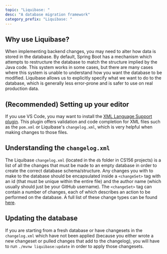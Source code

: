 ```yaml
---
topic: "Liquibase: "
desc: "A database migration framework"
category_prefix: "Liquibase: "
---
```


## Why use Liquibase?
When implementing backend changes, you may need to alter how data is stored in the database. By default, Spring Boot has
a mechanism which attempts to restructure the database to match the structure implied by the Java code. This system
works in some cases, but there are many cases where this system is unable to understand how you want the database to
be modified. Liquibase allows us to explicitly specify what we want to do to the database, which is generally less
error-prone and is safer to use on real production data.

## (Recommended) Setting up your editor
If you use VS Code, you may want to install the
[XML Language Support plugin](https://marketplace.visualstudio.com/items?itemName=redhat.vscode-xml). This plugin offers
validation and code completion for XML files such as the `pom.xml` or Liquibase's `changelog.xml`, which is very
helpful when making changes to those files.

## Understanding the `changelog.xml`
The Liquibase `changelog.xml` (located in the `db` folder in CS156 projects) is a list of all the changes that must be
made to an empty database in order to create the correct database schema/structure. Any changes you with to make to the
database should be encapsulated inside a `<changeSet>` tag with an id (that must be unique within the entire file) and
the author name (which usually should just be your GitHub username). The `<changeSet>` tag can contain a number
of changes, each of which describes an action to be performed on the database. A full list of these change types
can be found [here](https://docs.liquibase.com/change-types/home.html).

## Updating the database
If you are starting from a fresh database or have changesets in the `changelog.xml` which have not been applied
(because you either wrote a new changeset or pulled changes that add to the changelog), you will have to run
`./mvnw liquibase:update` in order to apply those changesets.

